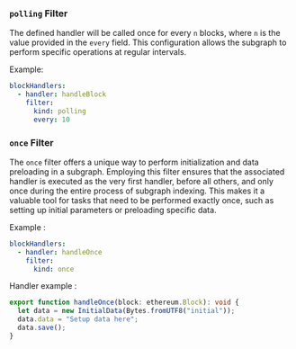### `polling` Filter

The defined handler will be called once for every `n` blocks, where `n` is the value provided in the `every` field. This configuration allows the subgraph to perform specific operations at regular intervals.

Example:

```yaml
blockHandlers:
  - handler: handleBlock
    filter:
      kind: polling
      every: 10
```

### `once` Filter

The `once` filter offers a unique way to perform initialization and data preloading in a subgraph. Employing this filter ensures that the associated handler is executed as the very first handler, before all others, and only once during the entire process of subgraph indexing. This makes it a valuable tool for tasks that need to be performed exactly once, such as setting up initial parameters or preloading specific data.

Example :

```yaml
blockHandlers:
  - handler: handleOnce
    filter:
      kind: once
```

Handler example :

```ts
export function handleOnce(block: ethereum.Block): void {
  let data = new InitialData(Bytes.fromUTF8("initial"));
  data.data = "Setup data here";
  data.save();
}
```

